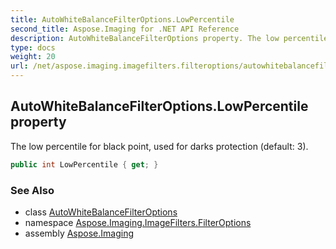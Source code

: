 ```yaml
---
title: AutoWhiteBalanceFilterOptions.LowPercentile
second_title: Aspose.Imaging for .NET API Reference
description: AutoWhiteBalanceFilterOptions property. The low percentile for black point used for darks protection default 3
type: docs
weight: 20
url: /net/aspose.imaging.imagefilters.filteroptions/autowhitebalancefilteroptions/lowpercentile/
---
```

## AutoWhiteBalanceFilterOptions.LowPercentile property

The low percentile for black point, used for darks protection (default: 3).

```csharp
public int LowPercentile { get; }
```

### See Also

* class [AutoWhiteBalanceFilterOptions](../)
* namespace [Aspose.Imaging.ImageFilters.FilterOptions](../../autowhitebalancefilteroptions/)
* assembly [Aspose.Imaging](../../../)


